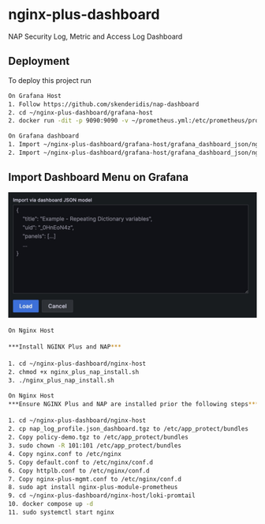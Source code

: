 # nginx-plus-dashboard
NAP Security Log, Metric and Access Log Dashboard



## Deployment

To deploy this project run

```bash
On Grafana Host
1. Follow https://github.com/skenderidis/nap-dashboard
2. cd ~/nginx-plus-dashboard/grafana-host
2. docker run -dit -p 9090:9090 -v ~/prometheus.yml:/etc/prometheus/prometheus.yml prom/prometheus
```
```bash
On Grafana dashboard
1. Import ~/nginx-plus-dashboard/grafana-host/grafana_dashboard_json/nginx_plus_metric_dashboard.json
2. Import ~/nginx-plus-dashboard/grafana-host/grafana_dashboard_json/nginx_plus_access_log_dashboard.json
```

## Import Dashboard Menu on Grafana
<img src="images/dashboard-import.jpg" alt="Dashboard Import" width="600px">

```bash
On Nginx Host

***Install NGINX Plus and NAP***

1. cd ~/nginx-plus-dashboard/nginx-host
2. chmod +x nginx_plus_nap_install.sh
3. ./nginx_plus_nap_install.sh
```

```bash
On Nginx Host
***Ensure NGINX Plus and NAP are installed prior the following steps***

1. cd ~/nginx-plus-dashboard/nginx-host
2. cp nap_log_profile.json_dashboard.tgz to /etc/app_protect/bundles
2. Copy policy-demo.tgz to /etc/app_protect/bundles
3. sudo chown -R 101:101 /etc/app_protect/bundles
4. Copy nginx.conf to /etc/nginx
5. Copy default.conf to /etc/nginx/conf.d
6. Copy httplb.conf to /etc/nginx/conf.d
7. Copy nginx-plus-mgmt.conf to /etc/nginx/conf.d
8. sudo apt install nginx-plus-module-prometheus
9. cd ~/nginx-plus-dashboard/nginx-host/loki-promtail
10. docker compose up -d
11. sudo systemctl start nginx

```
